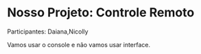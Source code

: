 # Nosso Projeto: Controle Remoto

  Participantes: Daiana,Nicolly

 Vamos usar o console e não vamos usar interface.

